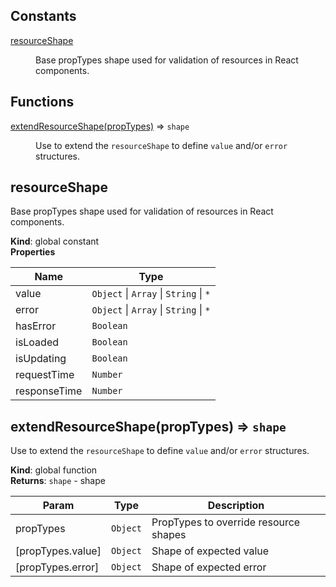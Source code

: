## Constants

<dl>
<dt><a href="#resourceShape">resourceShape</a></dt>
<dd><p>Base propTypes shape used for validation of resources in React components.</p>
</dd>
</dl>

## Functions

<dl>
<dt><a href="#extendResourceShape">extendResourceShape(propTypes)</a> ⇒ <code>shape</code></dt>
<dd><p>Use to extend the <code>resourceShape</code> to define <code>value</code> and/or <code>error</code> structures.</p>
</dd>
</dl>

<a name="resourceShape"></a>

## resourceShape
Base propTypes shape used for validation of resources in React components.

**Kind**: global constant  
**Properties**

| Name | Type |
| --- | --- |
| value | <code>Object</code> \| <code>Array</code> \| <code>String</code> \| <code>\*</code> | 
| error | <code>Object</code> \| <code>Array</code> \| <code>String</code> \| <code>\*</code> | 
| hasError | <code>Boolean</code> | 
| isLoaded | <code>Boolean</code> | 
| isUpdating | <code>Boolean</code> | 
| requestTime | <code>Number</code> | 
| responseTime | <code>Number</code> | 

<a name="extendResourceShape"></a>

## extendResourceShape(propTypes) ⇒ <code>shape</code>
Use to extend the `resourceShape` to define `value` and/or `error` structures.

**Kind**: global function  
**Returns**: <code>shape</code> - shape  

| Param | Type | Description |
| --- | --- | --- |
| propTypes | <code>Object</code> | PropTypes to override resource shapes |
| [propTypes.value] | <code>Object</code> | Shape of expected value |
| [propTypes.error] | <code>Object</code> | Shape of expected error |

